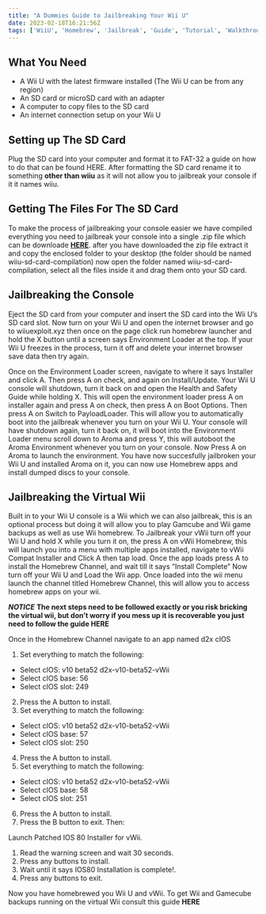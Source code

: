```yaml
---
title: "A Dummies Guide to Jailbreaking Your Wii U"
date: 2023-02-18T16:21:56Z
tags: ['WiiU', 'Homebrew', 'Jailbreak', 'Guide', 'Tutorial', 'Walkthrough', 'Video Game', 'Aroma', 'Development']
---
```


## What You Need

- A Wii U with the latest firmware installed (The Wii U can be from any region)
- An SD card or microSD card with an adapter
- A computer to copy files to the SD card
- An internet connection setup on your Wii U

## Setting up The SD Card

Plug the SD card into your computer and format it to FAT-32 a guide on how to do that can be found HERE. After formatting the SD card rename it to something **other than wiiu** as it will not allow you to jailbreak your console if it it names wiiu.

## Getting The Files For The SD Card

To make the process of jailbreaking your console easier we have compiled everything you need to jailbreak your console into a single .zip file which can be downloade [**HERE**](https://github.com/Cal-theDevGirl/Wii-U-Homebrew-Compilation/releases). after you have downloaded the zip file extract it and copy the enclosed folder to your desktop (the folder should be named wiiu-sd-card-compilation) now open the folder named wiiu-sd-card-compilation, select all the files inside it and drag them onto your SD card.

## Jailbreaking the Console

Eject the SD card from your computer and insert the SD card into the Wii U’s SD card slot. Now turn on your Wii U and open the internet browser and go to wiiuexploit.xyz then once on the page click run homebrew launcher and hold the X button until a screen says Environment Loader at the top. If your Wii U freezes in the process, turn it off and delete your internet browser save data then try again.

Once on the Environment Loader screen, navigate to where it says Installer and click A. Then press A on check, and again on Install/Update. Your Wii U console will shutdown, turn it back on and open the Health and Safety Guide while holding X. This will open the environment loader press A on installer again and press A on check, then press A on Boot Options. Then press A on Switch to PayloadLoader. This will allow you to automatically boot into the jailbreak whenever you turn on your Wii U. Your console will have shutdown again, turn it back on, it will boot into the Environment Loader menu scroll down to Aroma and press Y, this will autoboot the Aroma Environment whenever you turn on your console. Now Press A on Aroma to launch the environment. You have now succesfully jailbroken your Wii U and installed Aroma on it, you can now use Homebrew apps and install dumped discs to your console.

## Jailbreaking the Virtual Wii

Built in to your Wii U console is a Wii which we can also jailbreak, this is an optional process but doing it will allow you to play Gamcube and Wii game backups as well as use Wii homebrew. To Jailbreak your vWii turn off your Wii U and hold X while you turn it on, the press A on vWii Homebrew, this will launch you into a menu with multiple apps installed, navigate to vWii Compat Installer and Click A then tap load. Once the app loads press A to install the Homebrew Channel, and wait till it says “Install Complete” Now turn off your Wii U and Load the Wii app. Once loaded into the wii menu launch the channel titled Homebrew Channel, this will allow you to access homebrew apps on your wii.

***NOTICE*** **The next steps need to be followed exactly or you risk bricking the virtual wii, but don’t worry if you mess up it is recoverable you just need to follow the guide HERE**

Once in the Homebrew Channel navigate to an app named d2x cIOS

1. Set everything to match the following:

- Select cIOS: v10 beta52 d2x-v10-beta52-vWii
- Select cIOS base: 56
- Select cIOS slot: 249

2. Press the A button to install.
3. Set everything to match the following:

- Select cIOS: v10 beta52 d2x-v10-beta52-vWii
- Select cIOS base: 57
- Select cIOS slot: 250

4. Press the A button to install.
5. Set everything to match the following:

- Select cIOS: v10 beta52 d2x-v10-beta52-vWii
- Select cIOS base: 58
- Select cIOS slot: 251

6. Press the A button to install.
7. Press the B button to exit.
Then:

Launch Patched IOS 80 Installer for vWii.

1. Read the warning screen and wait 30 seconds.
2. Press any buttons to install.
3. Wait until it says IOS80 Installation is complete!.
4. Press any buttons to exit.

Now you have homebrewed you Wii U and vWii. To get Wii and Gamecube backups running on the virtual Wii consult this guide **HERE**
